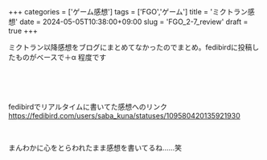 +++
categories = ['ゲーム感想']
tags = ['FGO','ゲーム']
title = 'ミクトラン感想'
date = 2024-05-05T10:38:00+09:00
slug = 'FGO_2-7_review'
draft = true
+++

ミクトラン以降感想をブログにまとめてなかったのでまとめ。fedibirdに投稿したものがベースで＋α 程度です
<!--more-->
<br>
<br>
<br>

fedibirdでリアルタイムに書いてた感想へのリンク
https://fedibird.com/users/saba_kuna/statuses/109580420135921930

<br>

まんわかに心をとらわれたまま感想を書いてるね……笑

